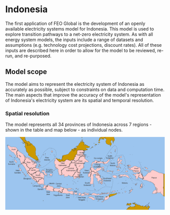 # Indonesia

The first application of FEO Global is the development of an openly available 
electricity systems model for Indonesia. This model is used to explore 
transition pathways to a net-zero electricity system. As with all energy system 
models, the inputs include a range of datasets and assumptions (e.g. technology 
cost projections, discount rates). All of these inputs are described here in 
order to allow for the model to be reviewed, re-run, and re-purposed.

## Model scope

The model aims to represent the electricity system of Indonesia as accurately as
possible, subject to constraints on data and computation time. The main aspects 
that improve the accuracy of the model's representation of Indonesia's 
electricity system are its spatial and temporal resolution.

### Spatial resolution

The model represents all 34 provinces of Indonesia across 7 regions - shown in 
the table and map below - as individual nodes. 

![IDN_provinces](./figures/Indonesia_provinces_english.png "Indonesia provinces")